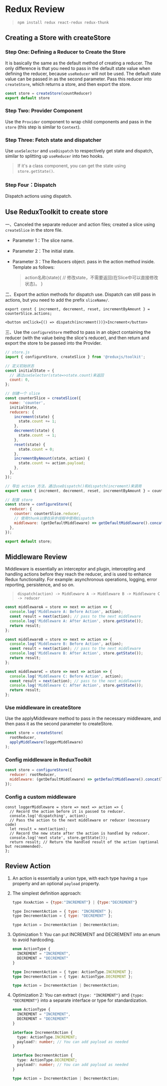 # Redux Review 

> ```
> npm install redux react-redux redux-thunk
> ```

## Creating a Store with createStore 

### Step One: Defining a Reducer to Create the Store

It is basically the same as the default method of creating a reducer. The only difference is that you need to pass in the default state value when defining the reducer, because `useReducer` will not be used. The default state value can be passed in as the second parameter. Pass this reducer into `createStore`, which returns a store, and then export the store.

```js
const store = createStore(countReducer)
export default store
```

### Step Two: Provider Component

Use the `Provider` component to wrap child components and pass in the `store` (this step is similar to `Context`).

### Step Three: Fetch state and dispatcher

Use `useSelector` and `useDispatch` to respectively get state and dispatch, similar to splitting up `useReducer` into two hooks.

> If it's a class component, you can get the state using `store.getState()`.

### Step Four：Dispatch

Dispatch actions using dispatch.



## Use ReduxToolkit to create store

一、Canceled the separate reducer and action files; created a slice using `createSlice` in the store file.

* Parameter 1：The slice name.

* Parameter 2：The initial state.

* Parameter 3：The Reducers object. pass in the action method inside. Template as follows:

  > action名称(state){
  > 	// 修改state，不需要返回(在Slice中可以直接修改状态)。
  > }

二、Export the action methods for dispatch use. Dispatch can still pass in actions, but you need to add the prefix `sliceName/`.

```tsx
export const { increment, decrement, reset, incrementByAmount } = counterSlice.actions;

<button onClick={() => dispatch(increment())}>Increment</button>

```

三、Use the `configureStore` method to pass in an object containing the reducer (with the value being the slice's reducer), and then return and export the store to be passed into the Provider.

```jsx
// store.js
import { configureStore, createSlice } from '@reduxjs/toolkit';

// 定义初始状态
const initialState = {
  // 通过useSelector(state=>state.count)来返回
  count: 0,
};

// 创建一个 slice
const counterSlice = createSlice({
  name: 'counter',
  initialState,
  reducers: {
    increment(state) {
      state.count += 1;
    },
    decrement(state) {
      state.count -= 1;
    },
    reset(state) {
      state.count = 0;
    },
    incrementByAmount(state, action) {
      state.count += action.payload;
    },
  },
});

// 导出 action 方法，通过useDispatch()和dispatch(increment)来调用
export const { increment, decrement, reset, incrementByAmount } = counterSlice.actions;

// 配置 store
const store = configureStore({
  reducer: {
    counter: counterSlice.reducer,
    // 使用thunk以便在异步线程中使用dispatch
    middleware: (getDefaultMiddleware) => getDefaultMiddleware().concat(thunk),
  },
});

export default store;
```



## Middleware Review

Middleware is essentially an interceptor and plugin, intercepting and handling actions before they reach the reducer, and is used to enhance Redux functionality. For example: asynchronous operations, logging, error reporting, persistence, and so on.

> ```
> dispatch(action) -> Middleware A -> Middleware B -> Middleware C -> reducer
> ```

```js
const middlewareA = store => next => action => {
  console.log('Middleware A: Before Action', action);
  const result = next(action); // pass to the next middleware
  console.log('Middleware A: After Action', store.getState());
  return result;
};

const middlewareB = store => next => action => {
  console.log('Middleware B: Before Action', action);
  const result = next(action); // pass to the next middleware
  console.log('Middleware B: After Action', store.getState());
  return result;
};

const middlewareC = store => next => action => {
  console.log('Middleware C: Before Action', action);
  const result = next(action); // pass to the next middleware
  console.log('Middleware C: After Action', store.getState());
  return result;
};
```



### Use middleware in createStore

Use the applyMiddleware method to pass in the necessary middleware, and then pass it as the second parameter to createStore.

```jsx
const store = createStore(
  rootReducer,
  applyMiddleware(loggerMiddleware)
);
```

### Config middleware in ReduxToolkit

```jsx
const store = configureStore({
  reducer: rootReducer,
  middleware: (getDefaultMiddleware) => getDefaultMiddleware().concat(logger, thunk)
});
```

### Config a custom middleware

```tsx
const loggerMiddleware = store => next => action => {
  // Record the action before it is passed to reducer.
  console.log('dispatching', action);
  // Pass the action to the next middleware or reducer (necessary code)
  let result = next(action);
  // Record the new state after the action is handled by reducer.
  console.log('next state', store.getState());
  return result; // Return the handled result of the action (optional but recommended).
};
```



## Review Action

1. An action is essentially a union type, with each type having a `type` property and an optional `payload` property.

2. The simplest definition approach:

   ```jsx
   type XxxAction = {type:"INCREMENT"} | {type:"DECREMENT"}
   
   type IncrementAction = { type: "INCREMENT" };
   type DecrementAction = { type: "DECREMENT" };
   
   type Action = IncrementAction | DecrementAction;
   ```

3. Optimization 1: You can put INCREMENT and DECREMENT into an enum to avoid hardcoding.

   ```ts
   enum ActionType {
     INCREMENT = "INCREMENT",
     DECREMENT = "DECREMENT"
   }
   
   type IncrementAction = { type: ActionType.INCREMENT };
   type DecrementAction = { type: ActionType.DECREMENT };
   
   type Action = IncrementAction | DecrementAction;
   ```

4. Optimization 2: You can extract `{type: "INCREMENT"}` and `{type: "DECREMENT"}` into a separate interface or type for standardization.

   ```ts
   enum ActionType {
     INCREMENT = "INCREMENT",
     DECREMENT = "DECREMENT"
   }
   
   interface IncrementAction {
     type: ActionType.INCREMENT;
     payload?: number; // You can add payload as needed
   }
   
   interface DecrementAction {
     type: ActionType.DECREMENT;
     payload?: number; // You can add payload as needed
   }
   
   type Action = IncrementAction | DecrementAction;
   ```

   